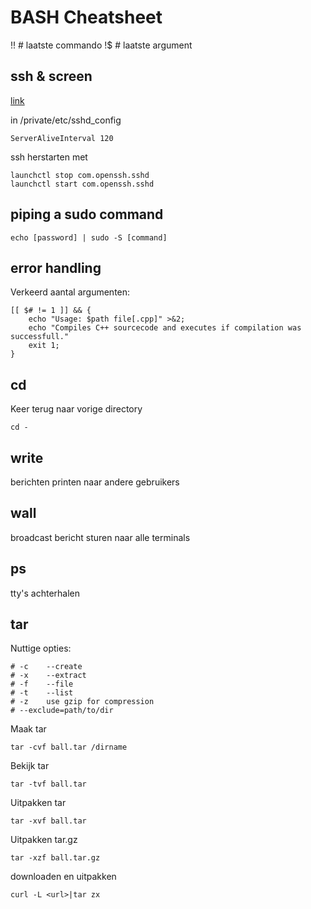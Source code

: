 BASH Cheatsheet
===============


!! # laatste commando
!$ # laatste argument

ssh & screen
------------
[link](https://ma.ttias.be/screen-a-must-for-ssh/)


in /private/etc/sshd_config

    ServerAliveInterval 120

ssh herstarten met

    launchctl stop com.openssh.sshd
    launchctl start com.openssh.sshd

piping a sudo command
---------------------

    echo [password] | sudo -S [command]

error handling
--------------
Verkeerd aantal argumenten:

    [[ $# != 1 ]] && {
        echo "Usage: $path file[.cpp]" >&2;
        echo "Compiles C++ sourcecode and executes if compilation was successfull."
        exit 1;
    }

cd
--
Keer terug naar vorige directory

    cd -

write <username>
----------------
berichten printen naar andere gebruikers

wall <bericht>
--------------
broadcast bericht sturen naar alle terminals

ps
--
tty's achterhalen

tar
---
Nuttige opties:
    
    # -c    --create
    # -x    --extract
    # -f    --file
    # -t    --list
    # -z    use gzip for compression
    # --exclude=path/to/dir

Maak tar

    tar -cvf ball.tar /dirname

Bekijk tar

    tar -tvf ball.tar

Uitpakken tar

    tar -xvf ball.tar

Uitpakken tar.gz

    tar -xzf ball.tar.gz

downloaden en uitpakken

    curl -L <url>|tar zx
